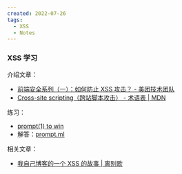 ```yaml
---
created: 2022-07-26
tags:
  - XSS
  - Notes
---
```


### XSS 学习

介绍文章：

- [前端安全系列（一）：如何防止 XSS 攻击？ - 美团技术团队](https://tech.meituan.com/2018/09/27/fe-security.html)
- [Cross-site scripting（跨站脚本攻击） - 术语表 | MDN](https://developer.mozilla.org/zh-CN/docs/Glossary/Cross-site_scripting)

练习：

- [prompt(1) to win](https://prompt.ml/)
- 解答：[prompt.ml](https://github.com/cure53/XSSChallengeWiki/wiki/prompt.ml#level-1)

相关文章：

- [我自己博客的一个 XSS 的故事 | 离别歌](https://www.leavesongs.com/PENETRATION/xss-from-my-blog.html)
